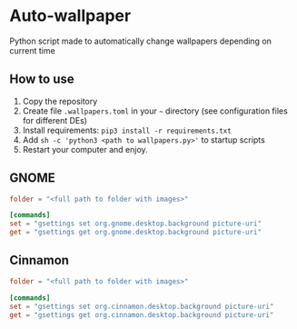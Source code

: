 # Auto-wallpaper

Python script made to automatically change wallpapers depending on current time

## How to use

1. Copy the repository
2. Create file ``.wallpapers.toml`` in your ``~`` directory (see configuration files for different DEs)
3. Install requirements: ```pip3 install -r requirements.txt```
4. Add ```sh -c 'python3 <path to wallpapers.py>'``` to startup scripts
5. Restart your computer and enjoy.

## GNOME

```toml
folder = "<full path to folder with images>"

[commands]
set = "gsettings set org.gnome.desktop.background picture-uri"
get = "gsettings get org.gnome.desktop.background picture-uri"
```

## Cinnamon

```toml
folder = "<full path to folder with images>"

[commands]
set = "gsettings set org.cinnamon.desktop.background picture-uri"
get = "gsettings get org.cinnamon.desktop.background picture-uri"
```
